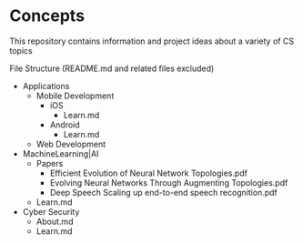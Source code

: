 # Concepts

This repository contains information and project ideas about a variety of CS topics

File Structure (README.md and related files excluded)
<!-- Folders denoted by -, Folders denoted by *. -->
- Applications
  - Mobile Development
    - iOS
      * Learn.md
    - Android
      * Learn.md
  - Web Development
- MachineLearning|AI
  - Papers
    * Efficient Evolution of Neural Network Topologies.pdf
    * Evolving Neural Networks Through Augmenting Topologies.pdf
    * Deep Speech Scaling up end-to-end speech recognition.pdf
  * Learn.md
 - Cyber Security 
    * About.md
    * Learn.md
